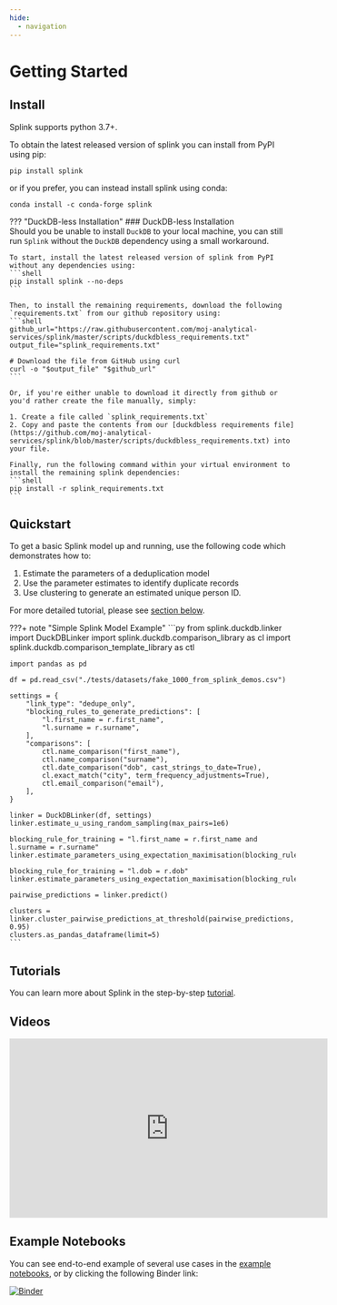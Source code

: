 ```yaml
---
hide:
  - navigation
---
```


# Getting Started

## Install
Splink supports python 3.7+.

To obtain the latest released version of splink you can install from PyPI using pip:
```shell
pip install splink
```

or if you prefer, you can instead install splink using conda:
```shell
conda install -c conda-forge splink
```

??? "DuckDB-less Installation"
    ### DuckDB-less Installation    
    Should you be unable to install `DuckDB` to your local machine, you can still run `Splink` without the `DuckDB` dependency using a small workaround.

    To start, install the latest released version of splink from PyPI without any dependencies using:
    ```shell
    pip install splink --no-deps
    ```

    Then, to install the remaining requirements, download the following `requirements.txt` from our github repository using:
    ```shell
    github_url="https://raw.githubusercontent.com/moj-analytical-services/splink/master/scripts/duckdbless_requirements.txt"
    output_file="splink_requirements.txt"

    # Download the file from GitHub using curl
    curl -o "$output_file" "$github_url"
    ```

    Or, if you're either unable to download it directly from github or you'd rather create the file manually, simply:

    1. Create a file called `splink_requirements.txt`
    2. Copy and paste the contents from our [duckdbless requirements file](https://github.com/moj-analytical-services/splink/blob/master/scripts/duckdbless_requirements.txt) into your file.

    Finally, run the following command within your virtual environment to install the remaining splink dependencies:
    ```shell
    pip install -r splink_requirements.txt
    ```

## Quickstart

To get a basic Splink model up and running, use the following code which demonstrates how to:

1. Estimate the parameters of a deduplication model
2. Use the parameter estimates to identify duplicate records
3. Use clustering to generate an estimated unique person ID.

For more detailed tutorial, please see [section below](#tutorial).

???+ note "Simple Splink Model Example"
    ```py
    from splink.duckdb.linker import DuckDBLinker
    import splink.duckdb.comparison_library as cl
    import splink.duckdb.comparison_template_library as ctl

    import pandas as pd

    df = pd.read_csv("./tests/datasets/fake_1000_from_splink_demos.csv")

    settings = {
        "link_type": "dedupe_only",
        "blocking_rules_to_generate_predictions": [
            "l.first_name = r.first_name",
            "l.surname = r.surname",
        ],
        "comparisons": [
            ctl.name_comparison("first_name"),
            ctl.name_comparison("surname"),
            ctl.date_comparison("dob", cast_strings_to_date=True),
            cl.exact_match("city", term_frequency_adjustments=True),
            ctl.email_comparison("email"),
        ],
    }

    linker = DuckDBLinker(df, settings)
    linker.estimate_u_using_random_sampling(max_pairs=1e6)

    blocking_rule_for_training = "l.first_name = r.first_name and l.surname = r.surname"
    linker.estimate_parameters_using_expectation_maximisation(blocking_rule_for_training)

    blocking_rule_for_training = "l.dob = r.dob"
    linker.estimate_parameters_using_expectation_maximisation(blocking_rule_for_training)

    pairwise_predictions = linker.predict()

    clusters = linker.cluster_pairwise_predictions_at_threshold(pairwise_predictions, 0.95)
    clusters.as_pandas_dataframe(limit=5)
    ```

## Tutorials

You can learn more about Splink in the step-by-step [tutorial](./demos/00_Tutorial_Introduction.ipynb).

## Videos

<iframe width="560" height="315" src="https://www.youtube.com/embed/msz3T741KQI" title="YouTube video player" frameborder="0" allow="accelerometer; autoplay; clipboard-write; encrypted-media; gyroscope; picture-in-picture; web-share" allowfullscreen></iframe>

## Example Notebooks

You can see end-to-end example of several use cases in the [example notebooks](./examples_index.md), or by clicking the following Binder link:

[![Binder](https://mybinder.org/badge.svg)](https://mybinder.org/v2/gh/moj-analytical-services/splink_demos/master?urlpath=lab)
